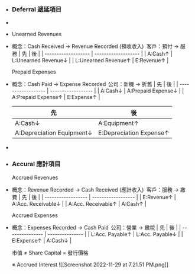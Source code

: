 - ### Deferral 遞延項目
-
- Unearned Revenues
- 概念：Cash Received $\to$ Revenue Recorded (預收收入)
       $\;$客戶：預付 $\to$ 服務
  | 先                  | 後                  |
  | ------------------- | ------------------- |
  | A:Cash↑             | L:Unearned Revenue↓ | 
  | L:Unearned Revenue↑ | E:Revenue↑          |
  
  Prepaid Expenses
- 概念：Cash Paid $\to$ Expense Recorded
       $\,$公司：新機 $\to$ 折舊
  | 先                 | 後                 |
  | ------------------ | ------------------ |
  | A:Cash↓            | A:Prepaid Expense↓ |
  | A:Prepaid Expense↑ | E:Expense↑         | 
  
  | 先                        | 後                      |
  | ------------------------- | ----------------------- |
  | A:Cash↓                   | A:Equipment↑            |
  | A:Depreciation Equipment↓ | E:Depreciation Expense↑ |
-
- ### Accural 應計項目
  
  Accrued Revenues
- 概念：Revenue Recorded $\to$ Cash Received (應計收入)
       $\;$客戶：服務 $\to$ 繳費
  | 先                 | 後                 |
  | ------------------ | ------------------ |
  | E:Revenue↑         | A:Acc. Receivable↓ |
  | A:Acc. Receivable↑ | A:Cash↑            |
  
  Accrued Expenses
- 概念：Expenses Recorded $\to$ Cash Paid
       $\,$公司：營業 $\to$ 繳稅
  | 先              | 後              |
  | --------------- | --------------- |
  | L:Acc. Payable↑      | L:Acc. Payable↓ |
  | E:Expense↑ | A:Cash↓         |
  
  
  市值 $\neq$ Share Capital $=$ 發行價格
  
  ※ Accrued Interest
  ![[Screenshot 2022-11-29 at 7.21.51 PM.png]]